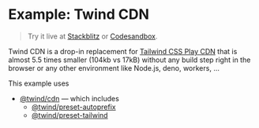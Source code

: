 # Example: Twind CDN

> Try it live at [Stackblitz](https://stackblitz.com/fork/github/tw-in-js/twind/tree/next/examples/using-twind-cdn) or [Codesandbox](https://githubbox.com/tw-in-js/twind/tree/next/examples/using-twind-cdn).

Twind CDN is a drop-in replacement for [Tailwind CSS Play CDN](https://tailwindcss.com/docs/installation/play-cdn) that is almost 5.5 times smaller (104kb vs 17kB) without any build step right in the browser or any other environment like Node.js, deno, workers, ...

This example uses

- [@twind/cdn](https://github.com/tw-in-js/twind/tree/next/packages/twind) — which includes
  - [@twind/preset-autoprefix](https://github.com/tw-in-js/twind/tree/next/packages/preset-autoprefix)
  - [@twind/preset-tailwind](https://github.com/tw-in-js/twind/tree/next/packages/preset-tailwind)
